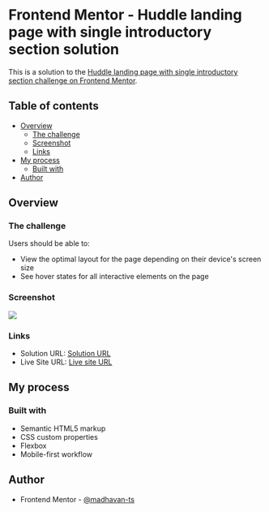 # Frontend Mentor - Huddle landing page with single introductory section solution

This is a solution to the [Huddle landing page with single introductory section challenge on Frontend Mentor](https://www.frontendmentor.io/challenges/huddle-landing-page-with-a-single-introductory-section-B_2Wvxgi0).

## Table of contents

- [Overview](#overview)
  - [The challenge](#the-challenge)
  - [Screenshot](#screenshot)
  - [Links](#links)
- [My process](#my-process)
  - [Built with](#built-with)
- [Author](#author)

## Overview

### The challenge

Users should be able to:

- View the optimal layout for the page depending on their device's screen size
- See hover states for all interactive elements on the page

### Screenshot

![](./screenshot.jpg)

### Links

- Solution URL: [Solution URL](https://www.frontendmentor.io/solutions/responsive-huddle-landing-page-with-a-single-introductory-section-Zj9BLzh1Dz)
- Live Site URL: [Live site URL](https://fancy-dasik-0d72aa.netlify.app/huddle%20landing%20page%20with%20single%20introductory%20section/)

## My process

### Built with

- Semantic HTML5 markup
- CSS custom properties
- Flexbox
- Mobile-first workflow

## Author

- Frontend Mentor - [@madhavan-ts](https://www.frontendmentor.io/profile/madhavan-ts)
